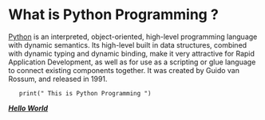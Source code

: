 # What is Python Programming ?

[Python](https://www.python.org/downloads/) is an interpreted, object-oriented, high-level programming language with dynamic semantics. Its high-level built in data structures, combined with dynamic typing and dynamic binding, make it very attractive for Rapid Application Development, as well as for use as a scripting or glue language to connect existing components together. It was created by Guido van Rossum, and released in 1991.

```Py
   print(" This is Python Programming ")
```
***[Hello World](https://github.com/Xenderador/python-programs/blob/main/Hello%20World/hello.py)***
